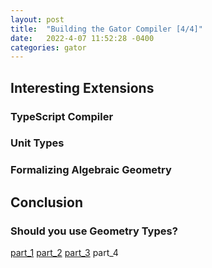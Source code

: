 ```yaml
---
layout: post
title:  "Building the Gator Compiler [4/4]"
date:   2022-4-07 11:52:28 -0400
categories: gator
---
```


## Interesting Extensions

### TypeScript Compiler

### Unit Types

### Formalizing Algebraic Geometry

## Conclusion

### Should you use Geometry Types?

[part_1](http://127.0.0.1:4000/~dgeisler/gator/2022/04/07/gator-compiler1.html) [part_2](http://127.0.0.1:4000/~dgeisler/gator/2022/04/07/gator-compiler2.html) [part_3](http://127.0.0.1:4000/~dgeisler/gator/2022/04/07/gator-compiler3.html) part_4